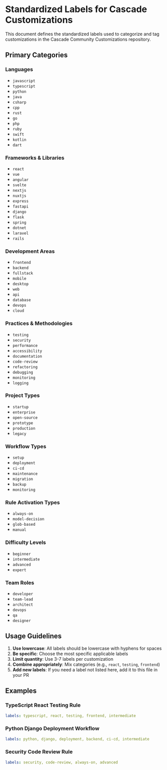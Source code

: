 # Standardized Labels for Cascade Customizations

This document defines the standardized labels used to categorize and tag customizations in the Cascade Community Customizations repository.

## Primary Categories

### Languages
- `javascript`
- `typescript`
- `python`
- `java`
- `csharp`
- `cpp`
- `rust`
- `go`
- `php`
- `ruby`
- `swift`
- `kotlin`
- `dart`

### Frameworks & Libraries
- `react`
- `vue`
- `angular`
- `svelte`
- `nextjs`
- `nuxtjs`
- `express`
- `fastapi`
- `django`
- `flask`
- `spring`
- `dotnet`
- `laravel`
- `rails`

### Development Areas
- `frontend`
- `backend`
- `fullstack`
- `mobile`
- `desktop`
- `web`
- `api`
- `database`
- `devops`
- `cloud`

### Practices & Methodologies
- `testing`
- `security`
- `performance`
- `accessibility`
- `documentation`
- `code-review`
- `refactoring`
- `debugging`
- `monitoring`
- `logging`

### Project Types
- `startup`
- `enterprise`
- `open-source`
- `prototype`
- `production`
- `legacy`

### Workflow Types
- `setup`
- `deployment`
- `ci-cd`
- `maintenance`
- `migration`
- `backup`
- `monitoring`

### Rule Activation Types
- `always-on`
- `model-decision`
- `glob-based`
- `manual`

### Difficulty Levels
- `beginner`
- `intermediate`
- `advanced`
- `expert`

### Team Roles
- `developer`
- `team-lead`
- `architect`
- `devops`
- `qa`
- `designer`

## Usage Guidelines

1. **Use lowercase**: All labels should be lowercase with hyphens for spaces
2. **Be specific**: Choose the most specific applicable labels
3. **Limit quantity**: Use 3-7 labels per customization
4. **Combine appropriately**: Mix categories (e.g., `react`, `testing`, `frontend`)
5. **Add new labels**: If you need a label not listed here, add it to this file in your PR

## Examples

### TypeScript React Testing Rule
```yaml
labels: typescript, react, testing, frontend, intermediate
```

### Python Django Deployment Workflow
```yaml
labels: python, django, deployment, backend, ci-cd, intermediate
```

### Security Code Review Rule
```yaml
labels: security, code-review, always-on, advanced
```
